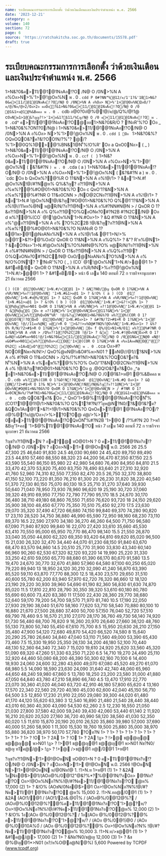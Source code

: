 ```yaml
---
name: ระเบียบคณะกรรมการการเลือกตั้ง ว่าด้วยเงินเดือนและเงินประจำตำแหน่ง พ.ศ. 2566
date: '2023-12-21'
category: ก
volume: 140
section: 72
page: 6
source: 'https://ratchakitcha.soc.go.th/documents/15578.pdf'
draft: true
---
```


# ระเบียบคณะกรรมการการเลือกตั้ง ว่าด้วยเงินเดือนและเงินประจำตำแหน่ง พ.ศ. 2566

1>N&?0&ค>11/@1@1NลAอ!?O /N@ O /0N>%N A อ%Oล>N>%'1>ํ@!ํ@Oห%N พ . 0 . `cdd P 0#?NN'็%@12/ค/1'1?&'1B1>N&?0&ค>11/@1@1NลAอ!?O/N@ O /0N>%N A อ%Oล> N>%'1>ํ@!ํ@Oห%NQหO/?ค/@/Nห/@>2/Oล>2อ คลOอ?&1>N&?0&ค>11/@1@1NลAอ!?O/N@ O /0 @1&1>ห@1@%&Bคคล พ . 0 . `cdb อ@0?0อํ@%@!@/ค/@/Q%/@!1@ c` OหNพ1>1@&?ญญ?!>'1>อ&1?$11/%Cญ/N@ O /0 ค>11/@1@1NลAอ!?O พ . 0 . `cd^ ค>11/@1@1NลAอ!?O@ออ1>N&?0&R/O ? !NอR'%?O Oอ _ 1>N&?0&%?ON1?0/N@ ì 1>N&?0&ค>11/@1@1NลAอ!?O/N@ O /0N>%N A อ%Oล> N>%'1>ํ@!ํ@Oห%N พ . 0 . `cdd î Oอ ` 1>N&?0&%?OQหOQO&?ค?&!?OO!N/?%"? @/?%'1>@0Q%1@>@%BN&1@N'็%!O%R' Oอ a QหO0Nล> ( _ ) 1>N&?0&ค>11/@1@1NลAอ!?O/N@ O /0N>%N A อ%Oล>N>%'1>ํ@!ํ@Oห%N พ . 0 . `ccf ( ` ) 1>N&?0&ค>11/@1@1NลAอ!?O/N@ O /0N>%N A อ%Oล>N>%'1>ํ@!ํ@Oห%N ( &?&#?N ` ) พ . 0 . `cda ( a ) 1>N&?0&ค>11/@1@1NลAอ!?O/N@ O /0N>%N A อ%Oล>N>%'1>ํ@!ํ@Oห%N ( &?&#?N a ) พ . 0 . `cdc Oอ b QหOพ%?@%R O 1?&N>%N A อ%!@/1> ? &อ'1>N.#!ํ@Oห%N!@/#?Nํ@ห% Q%&?ญ? อ?!1@N>%N A อ%พ%?@%#O@01>N&?0&%?O Oอ c QหO'1?&N>%N A อ%พ%?@%#?NR O 1?&อ0CNN > /NO@2CNอ?!1@N>%N A อ%!@/1> ? &อ'1>N.# !ํ@Oห%N!@/&?ญ?#O@01>N&?0&%?O Q%@1'1?&N>%N A อ%!@//11คห%@N ห@R/N/?อ?!1@N>%N A อ%#?NN#N@N > / QหOR O 1?&อ?!1@N>%N A อ% Q%อ?!1@?O%QลONค?0#?N2B #?N2C/N@ Oอ d พ%?@%(CO ํ @1!ํ@Oห%N'1>N.#Oล>1> ? &Q #?NR O 1?&N>%N A อ%"@อ?!1@N>%N A อ% ?O%2C2B !@/&?ญ?อ?!1@N>%N A อ%พ%?@%#O@01>N&?0&%?O N/ANอR O 1?&@1พ>@1@NลANอ%N>%N A อ%!@/1อ& @1'1>N/>%(ล@1'>&?!>@%OลO/ QหOR O 1?&N>%N A อ%Q%1> ? &"? R'ห%@N1> ? &อO!Nล>'1>N.#!ํ@Oห%N%?O%N#N@%?O% ห@R/N/?อ?!1@N>%N A อ%#?NN#N@N > / QหOR O 1?&อ?!1@N>%N A อ%Q%อ?!1@?O%QลONค?0#?N2C/N@ OลO/@NลANอ%?O%N>%N A อ% N/O%O!N1? ? !NอR'%?O ( _ ) (CO ํ @1!ํ@Oห%N'1>N.#/>@@1 1> ? &#1คB/B> QหOR O 1?&N>%N A อ%R/NN>%อ?!1@!ํ@Oห%N '1>N.#/>@@1 1> ? &#1คB/B> หน้า 6 เลม 140 ตอนที่ 72 ก ราชกิจจานุเบกษา 21 ธันวาคม 2566

( ` ) (CO ํ @1!ํ@Oห%N'1>N.#/>@@1 1> ? &N?N0/@ญ QหOR O 1?&N>%N A อ%R/NN>%อ?!1@!ํ@Oห%N '1>N.#&1>ห@1 1> ? &!O% ( a ) (CO ํ @1!ํ@Oห%N'1>N.#อํ@%/0@1 1> ? &2C QหOR O 1?&N>%N A อ%R/NN>%อ?!1@!ํ@Oห%N '1>N.#&1>ห@1 1> ? &!O% ( b ) (CO ํ @1!ํ@Oห%N'1>N.#'>&?!>@% 1> ? &ํ@%@ญ@%พ>N01 QหOR O 1?&N>%N A อ%R/NN>% อ?!1@!ํ@Oห%N'1>N.#/>@@1 1> ? &ํ@%@ญ@1 Oอ e อ?!1@N>%'1>ํ@!ํ@Oห%NOล>@11?&N>%'1>ํ@!ํ@Oห%Nอพ%?@%QหON'็%R' !@/&?ญ?#O@01>N&?0&%?O พ%?@%(COR O 1?&@1O!N!?OQหO ํ @1!ํ@Oห%N'1>N.#Oล>1> ? &#?N/?2>#$>R O 1?&N>%'1>ํ@!ํ@Oห%N !@//11คห%@N ห@/>R O '>&?!>ห%O@#?NQ%!ํ@Oห%N'1>N.#Oล>1> ? &%?O% R/N/?2>#$>R O 1?&N>%'1>ํ@!ํ@Oห%N Oอ f Q%/@1>N1>N/O1 พ%?@%#?NR O 1?&N>%N A อ%N > /Q%อ?!1@?O%2C2B !@/1> ? &อ '1>N.#!ํ@Oห%NOล>R O 1?&คN@!อ&O#%พ>N01!@/1>N&?0&ค>11/@1@1NลAอ!?O/N@ O /0@1N&>N@0 คN@!อ&O#%พ>N01อพ%?@%Oล>ลCO@'1>ํ@(COR O 1?&N>%N A อ%ห1AอคN@O@"@?O%2C ห1AอQลO"@?O%2C อ!ํ@Oห%N พ . 0 . `cca Oล>#?NOORNพ>N/N!>/ QหO%ํ@คN@!อ&O#%พ>N01 ? ลN@//@1//?&N>%N A อ% #?NR O 1?&อ0CNN > /Q%/?%#?N1>N&?0&%?OQO&?ค?& N'็%N>%N A อ%อพ%?@%%?O% OลO/'1?&NO@2CNอ?!1@N>%N A อ% !@/&?ญ?#O@01>N&?0&%?O Oอ g .@0Q!O&?ค?&Oอ _^a อ1>N&?0&ค>11/@1@1NลAอ!?O/N@ O /0@1&1>ห@1 @%&Bคคล พ . 0 . `cdb พ%?@%(COR O 1?&O!N!?OQหO ํ @1!ํ@Oห%N'1>N.#Q Oล>1> ? &Q @N/?2>#$>R O 1?& N>%'1>ํ@!ํ@Oห%N!Nํ@/N@&?ญ?อ?!1@N>%'1>ํ@!ํ@Oห%N#O@01>N&?0&%?O QหOR O 1?&N>%'1>ํ@!ํ@Oห%NN > / #?NR O 1?&อ0CNNอ%/?%#?N1>N&?0&ค>11/@1@1NลAอ!?O/N@ O /0@1&1>ห@1@%&Bคคล พ . 0 . `cdb QO&?ค?& Oอ _^ QหO'1>$@%11/@1@1NลAอ!?ON'็%(CO1?1@@1!@/1>N&?0&%?O Q%1?#?N/?'ัญห@N?N0/?&@1&?ค?&QOห1Aอ@1'>&?!>!@/1>N&?0&%?O QหOค>11/@1 @1NลAอ!?O/?อํ@%@!?ค/@/Oล>/>%>?0?O@ คํ@/>%>?0อค>11/@1@1NลAอ!?OQหON'็%#?N2B '1>@0  /?%#?N 20 $?%/@ค/ พ . 0 . `cd 6 อ>#$>พ1 &Bญ'1>คอ '1>$@%11/@1@1NลAอ!?O หน้า 7 เลม 140 ตอนที่ 72 ก ราชกิจจานุเบกษา 21 ธันวาคม 2566

?ญช?อ?!1@N>N ? อพ?@ ทO@01>N ? 0 ค>11/@1@1Nล?อ!?O/N@ O /0N>N ? อOล>N>!1> @!@OหN พ.0. 2566 26 25.5 47,300 25 46,640 91,830 24.5 46,030 90,660 24 45,420 89,750 89,490 23.5 44,810 57,460 88,550 88,320 23 44,200 56,470 87,350 87,150 22.5 43,590 55,540 86,150 85,980 22 42,980 54,680 76,490 84,950 84,810 21.5 33,470 42,370 53,820 75,400 83,750 78,490 83,640 21 27,310 32,920 41,760 52,960 74,310 82,550 77,350 82,470 20.5 26,750 32,370 38,800 41,150 52,100 73,220 81,350 76,210 81,300 20 26,230 31,820 38,220 40,540 51,370 72,130 80,150 75,070 80,130 19.5 25,710 31,270 37,640 39,930 50,640 71,040 78,950 73,930 78,960 96,620 19 25,190 30,720 37,060 39,320 49,910 69,950 77,750 72,790 77,790 95,170 18.5 24,670 30,170 36,480 38,710 49,180 68,860 76,550 71,650 76,620 93,720 18 24,150 29,620 35,900 38,100 48,450 67,770 75,350 70,510 75,450 92,270 17.5 23,630 29,070 35,320 37,490 47,720 66,680 74,150 99,840 69,370 74,280 90,820 17 23,110 28,520 34,750 36,880 46,990 65,590 72,950 98,160 68,230 73,110 89,370 16.5 22,590 27,970 34,180 36,270 46,260 64,500 71,750 96,580 67,090 71,940 87,920 99,840 16 22,070 27,420 33,610 35,660 45,530 63,410 70,550 95,000 65,950 70,770 86,470 98,140 15.5 21,550 26,870 33,040 35,050 44,800 62,320 69,350 93,420 64,810 69,620 85,020 96,500 15 21,030 26,320 32,470 34,440 44,070 61,230 68,150 91,840 63,670 68,470 83,570 94,860 14.5 20,510 25,770 31,900 33,830 43,340 60,140 66,960 90,260 62,530 67,320 82,120 93,220 14 19,990 25,220 31,330 33,250 42,610 59,050 65,770 88,680 61,390 66,170 80,670 91,580 13.5 19,470 24,670 30,770 32,670 41,880 57,960 64,580 87,100 60,250 65,020 79,220 89,940 13 18,950 24,120 30,210 32,090 41,240 56,870 63,390 85,520 59,110 63,870 77,770 88,300 12.5 18,430 23,570 29,650 31,510 40,600 55,780 62,200 83,940 57,970 62,720 76,320 86,660 12 18,120 23,190 29,220 30,930 39,960 54,690 61,190 82,360 56,830 61,630 74,870 85,020 11.5 17,810 22,810 28,790 30,350 39,320 53,610 60,180 80,780 55,690 60,600 73,420 83,380 11 17,500 22,430 28,360 29,770 38,680 52,640 59,170 79,200 54,700 59,570 71,970 81,740 10.5 17,190 22,050 27,930 29,190 38,040 51,670 58,160 77,620 53,710 58,540 70,880 80,100 10 16,880 21,670 27,500 28,680 37,400 50,700 57,150 76,040 52,720 57,510 69,790 78,460 9.5 16,570 21,310 27,070 28,170 36,760 49,730 56,140 74,920 51,730 56,480 68,700 76,820 9 16,260 20,970 26,640 27,660 36,120 48,760 55,130 73,800 50,740 55,450 67,610 75,700 8.5 15,950 20,630 26,210 27,150 35,480 47,900 54,120 72,680 49,870 54,420 66,520 74,580 8 15,640 20,290 25,780 26,640 34,840 47,040 53,110 71,560 49,000 53,390 65,430 73,460 7.5 15,330 19,950 25,350 26,130 34,200 46,180 52,100 70,440 48,130 52,360 64,340 72,340 7 15,020 19,610 24,920 25,620 33,560 45,320 51,090 69,320 47,260 51,330 63,250 71,220 6.5 14,710 19,270 24,490 25,110 32,920 44,460 50,080 68,200 46,390 50,300 62,160 70,100 6 14,400 18,930 24,060 24,600 32,280 43,600 49,070 67,080 45,520 49,270 61,070 68,980 5.5 14,090 18,590 23,630 24,090 31,640 42,740 48,060 65,960 44,650 48,240 59,980 67,860 5 13,780 18,250 23,200 23,580 31,000 41,880 47,050 64,840 43,780 47,210 58,890 66,740 4.5 13,470 17,910 22,770 23,070 30,360 41,020 46,040 63,720 42,910 46,180 57,800 65,620 4 13,160 17,570 22,340 22,560 29,720 40,160 45,030 62,600 42,040 45,150 56,710 64,500 3.5 12,850 17,230 21,910 22,050 29,080 39,300 44,020 61,480 41,170 44,120 55,620 63,380 3 12,540 16,890 21,480 21,540 28,440 38,440 43,010 60,360 40,300 43,090 54,530 62,260 2.5 12,230 16,550 21,050 21,030 27,800 37,580 42,000 59,240 39,430 42,060 53,440 61,140 2 11,920 16,210 20,620 20,520 27,160 36,720 40,990 58,120 38,560 41,030 52,350 60,020 1.5 11,610 15,870 20,190 20,010 26,520 35,860 39,980 57,000 37,690 40,000 51,260 58,900 1 11,300 15,530 19,760 19,500 25,880 35,000 38,970 55,880 36,820 38,970 50,170 57,780 ?Oท?N 1> ? 1> ? 1> ? 1> ? 1> ? 1> ? 1> ? 1> ? 1> ? !O 1> ? 2A 1> ? !O 1> ? 2A !ฏ> ? !>@ ช@@ญ@ ช@@ญ@ พ>N01 !ฏ> ? !>@1 ช@@ญ@1 ช@@ญ@1 พ>N01 Nช?N0/ช@ญ ท1ค@/@> !ฏ> ? !>@ />ช@@1 อ@/0@1 1>ห@1

?ญช?อ?!1@N>!1>@!@OหN ทO@01>N ? 0 ค>11/@1@1Nล?อ!?O/N@ O /0N>N ? อOล>N>!1> @!@OหN พ.0. 2566 !@OหN N>!1>@!@OหN ห/@0Nห!@ 1. !1>N.ท 1>ห@1 (1) 1> ? &2A 1อNล@$>@1/(AOอ@%/0@12"@&?%*?%@@1N/?อOล> @1Nล?อ!?O Oล>!@Oห%Nอ?N%!@/#?Nค>11/@1@1Nล?อ!?O @ห% 17,000 (2) 1> ? &!O% (AOชN/0Nล@$>@1 Oล>!@Oห%Nอ?N%!@/#?Nค>11/@1 @1Nล?อ!?O @ห% 15,000 2. !1>N.ทอ@/0@1 (1) 1> ? &2A (AO!1/@1 / (AO!1/2อ&.@0ใ% / (AOอ@%/0@12@%? / (AOอ@%/0@12@%?@%ค>11/@1@1Nล?อ!?O'1>@?ห/? Oล>!@Oห%Nอ?N%!@/#?Nค>11/@1@1Nล?อ!?O@ห% 12,000 (2) 1> ? &!O% 1อ(AOอ @%/0@12@%? / 1อ(AOอ @%/0@12@%?@% ค>11/@1@1Nล?อ!?O'1>@?ห/? / (AOอ @%/0@1)่@0 / (AOอ @%/0@10A%0์ / (AOอ @%/0@12@%?@% Oล>!@Oห%Nอ?N% !@/#?Nค>11/@1@1Nล?อ!?O@ห% 10,000 3. !1>N.ท/>ช@@1 (1) 1> ? &#1ค@/@> 17,000 (2) 1> ? &Nช?N0/ช@ญ 12,000 (3) 1> ? &ช @%@ญ@1*>N01 (ห?/ห%O@ล@N/@%) 5,600 Powered by TCPDF (www.tcpdf.org)
